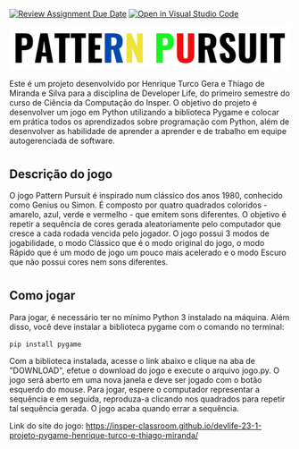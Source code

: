 [![Review Assignment Due Date](https://classroom.github.com/assets/deadline-readme-button-24ddc0f5d75046c5622901739e7c5dd533143b0c8e959d652212380cedb1ea36.svg)](https://classroom.github.com/a/F62_0SL3)
[![Open in Visual Studio Code](https://classroom.github.com/assets/open-in-vscode-718a45dd9cf7e7f842a935f5ebbe5719a5e09af4491e668f4dbf3b35d5cca122.svg)](https://classroom.github.com/online_ide?assignment_repo_id=10907780&assignment_repo_type=AssignmentRepo)

![Logo Pattern Pursuit](docs/imagens-site/logo-pattern-pursuit.png)

Este é um projeto desenvolvido por Henrique Turco Gera e Thiago de Miranda e Silva para a disciplina de Developer Life, do primeiro semestre do curso de Ciência da Computação do Insper. O objetivo do projeto é desenvolver um jogo em Python utilizando a biblioteca Pygame e colocar em prática todos os aprendizados sobre programação com Python, além de desenvolver as habilidade de aprender a aprender e de trabalho em equipe autogerenciada de software.

#
## Descrição do jogo

O jogo Pattern Pursuit é inspirado num clássico dos anos 1980, conhecido como Genius ou Simon. É composto por quatro quadrados coloridos - amarelo, azul, verde e vermelho - que emitem sons diferentes. O objetivo é repetir a sequência de cores gerada aleatoriamente pelo computador que cresce a cada rodada vencida pelo jogador. O jogo possui 3 modos de jogabilidade, o modo Clássico que é o modo original do jogo, o modo Rápido que é um modo de jogo um pouco mais acelerado e o modo Escuro que não possui cores nem sons diferentes.

#
## Como jogar

Para jogar, é necessário ter no mínimo Python 3 instalado na máquina. Além disso, você deve instalar a biblioteca pygame com o comando no terminal:
```
pip install pygame
```

Com a biblioteca instalada, acesse o link abaixo e clique na aba de "DOWNLOAD", efetue o download do jogo e execute o arquivo jogo.py. O jogo será aberto em uma nova janela e deve ser jogado com o botão esquerdo do mouse. Para jogar, espere o computador representar a sequência e em seguida, reproduza-a clicando nos quadrados para repetir tal sequência gerada. O jogo acaba quando errar a sequência.

Link do site do jogo: https://insper-classroom.github.io/devlife-23-1-projeto-pygame-henrique-turco-e-thiago-miranda/
